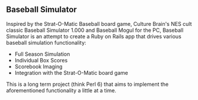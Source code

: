 ## Baseball Simulator

Inspired by the Strat-O-Matic Baseball board game, Culture Brain's NES cult classic Baseball Simulator 1.000 and Baseball Mogul for the PC, Baseball Simulator is an attempt to create a Ruby on Rails app that drives various baseball simulation functionality:

* Full Season Simulation
* Individual Box Scores
* Scorebook Imaging
* Integration with the Strat-O-Matic board game

This is a long term project (think Perl 6) that aims to implement the aforementioned functionality a little at a time.
